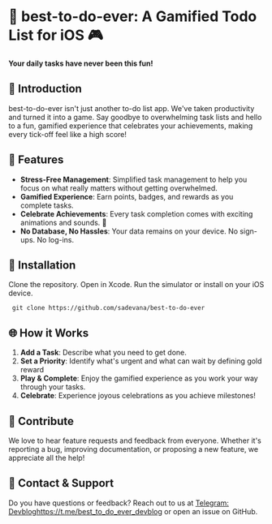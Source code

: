 # 🎉 best-to-do-ever: A Gamified Todo List for iOS 🎮
**Your daily tasks have never been this fun!**

## 🚀 Introduction
best-to-do-ever isn't just another to-do list app. We've taken productivity and turned it into a game. Say goodbye to overwhelming task lists and hello to a fun, gamified experience that celebrates your achievements, making every tick-off feel like a high score!

## 🌟 Features
- **Stress-Free Management**: Simplified task management to help you focus on what really matters without getting overwhelmed.
- **Gamified Experience**: Earn points, badges, and rewards as you complete tasks.
- **Celebrate Achievements**: Every task completion comes with exciting animations and sounds. 🎉
- **No Database, No Hassles**: Your data remains on your device. No sign-ups. No log-ins.

## 📱 Installation
Clone the repository.
Open in Xcode.
Run the simulator or install on your iOS device.

` git clone https://github.com/sadevana/best-to-do-ever`

## 🌐 How it Works
1. **Add a Task**: Describe what you need to get done.
2. **Set a Priority**: Identify what's urgent and what can wait by defining gold reward
3. **Play & Complete**: Enjoy the gamified experience as you work your way through your tasks.
4. **Celebrate**: Experience joyous celebrations as you achieve milestones!

## 🤝 Contribute
We love to hear feature requests and feedback from everyone. Whether it's reporting a bug, improving documentation, or proposing a new feature, we appreciate all the help!

## 💌 Contact & Support
Do you have questions or feedback? Reach out to us at [Telegram: Devblog](https://t.me/best_to_do_ever_devblog)https://t.me/best_to_do_ever_devblog or open an issue on GitHub.

